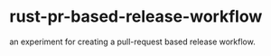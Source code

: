 # rust-pr-based-release-workflow

an experiment for creating a pull-request based release workflow.
